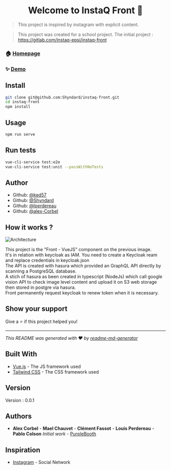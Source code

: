 <h1 align="center">Welcome to InstaQ Front 👋</h1>

> This project is inspired by instagram with explicit content.

> This project was created for a school project. The initial project : https://gitlab.com/instaq-epsi/instaq-front

### 🏠 [Homepage](https://front.k8s.d0do.fr)
### ✨ [Demo](https://front.k8s.d0do.fr)

## Install

```sh
git clone git@github.com:Shyndard/instaq-front.git
cd instaq-front
npm install
```

## Usage

```sh
npm run serve
```

## Run tests

```sh
vue-cli-service test:e2e
vue-cli-service test:unit --passWithNoTests
```

## Author

* Github: [@ked57](https://github.com/Ked57)
* Github: [@Shyndard](https://github.com/Shyndard)
* Github: [@lperdereau](https://github.com/lperdereau)
* Github: [@alex-Corbel](https://github.com/Alex-Corbel)

## How it works ?

<img alt="Architecture" src="http://img.shyndard.eu/3v2COdR.png" />

This project is the "Front - VueJS" component on the previous image.
<br/>
It's in relation with keycloak as IAM. You need to create a Keycloak ream and replace credentials in keycloak.json
<br/>
The API is created with hasura which provided an GraphQL API directly by scanning a PostgreSQL database.
<br/>
A stich of hasura as been created in typescript (NodeJs) which call google vision API to check image level content and upload it on S3 web storage then stored in postgre via hasura.
<br>
Front permanently request keycloak to renew token when it is necessary.

## Show your support

Give a ⭐️ if this project helped you!

***
_This README was generated with ❤️ by [readme-md-generator](https://github.com/kefranabg/readme-md-generator)_

## Built With

* [Vue.js](https://vuejs.org/) - The JS framework used
* [Tailwind CSS](https://tailwindcss.com/) - The CSS framework used

## Version

Version : 0.0.1

## Authors

* **Alex Corbel** - **Mael Chauvet** - **Clément Fassot** - **Louis Perdereau** - **Pablo Colson**
*Initial work* - [PurpleBooth](https://gitlab.com/instaq-epsi/instaq-front)

## Inspiration

* [Instagram](https://www.instagram.com/?hl=fr) - Social Network
